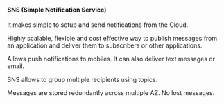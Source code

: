 #### SNS (Simple Notification Service)

It makes simple to setup and send notifications from the Cloud.

Highly scalable, flexible and cost effective way to publish messages from an application and deliver them to subscribers or other applications.

Allows push notifications to mobiles.
It can also deliver text messages or email.

SNS allows to group multiple recipients using topics.

Messages are stored redundantly across multiple AZ. No lost messages.